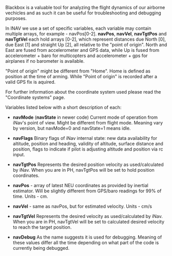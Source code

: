 Blackbox is a valuable tool for analyzing the flight dynamics of our airborne vechicles and as such it can be useful for troubleshooting and debugging purposes.

In INAV we use a set of specific variables, each variable may contain multiple arrays, for example - navPos[0-2]. 
**navPos**, **navVel**, **navTgtPos** and **navTgtVel** each hold arrays [0-2], which represent distances due North [0], due East [1] and straight Up [2], all relative to the "point of origin".
North and East are fused from accelerometer and GPS data, while Up is fused from accelerometer + baro for multicopters and accelerometer + gps for airplanes if no barometer is available.

"Point of origin" might be different from "Home". Home is defined as position at the time of arming. While "Point of origin" is recorded after a valid GPS fix is aquired.

For further information about the coordinate system used please read the "Coordinate systems" page.

Variables listed below with a short description of each:

*  **navMode** (**navState** in newer code)
Current mode of operation from iNav's point of view. Might be different from flight mode. Meaning vary by version, but navMode=0 and navState=1 means idle.

* **navFlags** 
Binary flags of iNav internal state: new data availability for altitude, position and heading, validity of altitude, surface distance and position, flags to indicate if pilot is adjusting altitude and position via rc input.

* **navTgtPos** 
Represents the desired position velocity as used/calculated by iNav. When you are in PH, navTgtPos will be set to hold position coordinates. 

* **navPos** - array of latest NEU coordinates as provided by inertial estimator. Will be slightly different from GPS/baro readings for 99% of time. Units - cm. 

* **navVel** - same as navPos, but for estimated velocity. Units - cm/s

* **navTgtVel** 
Represents the desired velocity as used/calculated by iNav. When you are in PH, navTgtVel will be set to calculated desired velocity to reach the target position.

* **navDebug** 
As the name suggests it is used for debugging. Meaning of these values differ all the time depending on what part of the code is currently being debugged.
